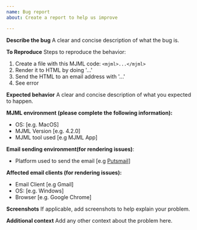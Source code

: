 ```yaml
---
name: Bug report
about: Create a report to help us improve

---
```


**Describe the bug**
A clear and concise description of what the bug is.

**To Reproduce**
Steps to reproduce the behavior:
1. Create a file with this MJML code: `<mjml>...</mjml>`
2. Render it to HTML by doing '...'
3. Send the HTML to an email address with '...'
4. See error

**Expected behavior**
A clear and concise description of what you expected to happen.

**MJML environment (please complete the following information):**
 - OS: [e.g. MacOS]
 - MJML Version [e.g. 4.2.0]
 - MJML tool used [e.g MJML App]

**Email sending environment(for rendering issues)**:
 - Platform used to send the email [e.g [Putsmail](https://putsmail.com/)]  

**Affected email clients (for rendering issues):**
 - Email Client [e.g Gmail] 
 - OS: [e.g. Windows]
 - Browser [e.g. Google Chrome]

**Screenshots**
If applicable, add screenshots to help explain your problem.

**Additional context**
Add any other context about the problem here.
